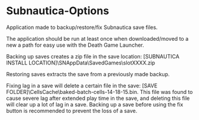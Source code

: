 # Subnautica-Options
Application made to backup/restore/fix Subnautica save files.

The application should be run at least once when downloaded/moved to a new a path for easy use with the Death Game Launcher.

Backing up saves creates a zip file in the save location: [SUBNAUTICA INSTALL LOCATION]\SNAppData\SavedGames\slotXXXX.zip

Restoring saves extracts the save from a previously made backup.

Fixing lag in a save will delete a certain file in the save: [SAVE FOLDER]\CellsCache\baked-batch-cells-14-18-15.bin.
This file was found to cause severe lag after extended play time in the save, and deleting this file will clear up a lot of lag in a save. Backing up a save before using the fix button is recommended to prevent the loss of a save.
